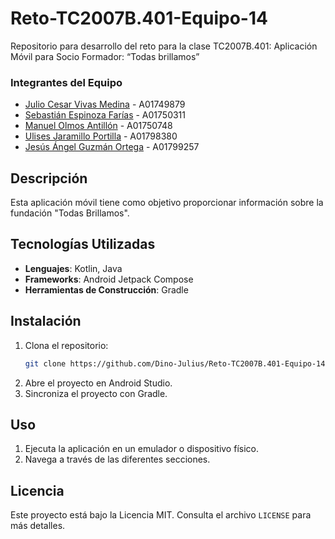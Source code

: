 # Reto-TC2007B.401-Equipo-14

Repositorio para desarrollo del reto para la clase TC2007B.401: Aplicación Móvil para Socio Formador: “Todas brillamos”

### Integrantes del Equipo

- [Julio Cesar Vivas Medina](https://github.com/Dino-Julius)                  - A01749879
- [Sebastián Espinoza Farías](https://github.com/Sebastian-Espinoza-25)       - A01750311
- [Manuel Olmos Antillón](https://github.com/molmos14)                        - A01750748
- [Ulises Jaramillo Portilla](https://github.com/Ulises-JPx)                  - A01798380
- [Jesús Ángel Guzmán Ortega](https://github.com/XxCppSlayerxX)               - A01799257

## Descripción

Esta aplicación móvil tiene como objetivo proporcionar información sobre la fundación "Todas Brillamos".

## Tecnologías Utilizadas

- **Lenguajes**: Kotlin, Java
- **Frameworks**: Android Jetpack Compose
- **Herramientas de Construcción**: Gradle

## Instalación

1. Clona el repositorio:
    ```sh
    git clone https://github.com/Dino-Julius/Reto-TC2007B.401-Equipo-14.git
    ```
2. Abre el proyecto en Android Studio.
3. Sincroniza el proyecto con Gradle.

## Uso

1. Ejecuta la aplicación en un emulador o dispositivo físico.
2. Navega a través de las diferentes secciones.

## Licencia

Este proyecto está bajo la Licencia MIT. Consulta el archivo `LICENSE` para más detalles.